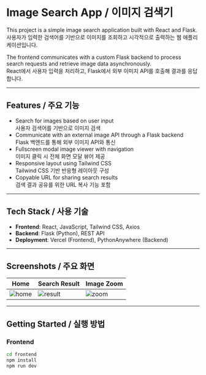 # Image Search App / 이미지 검색기

This project is a simple image search application built with React and Flask.  
사용자가 입력한 검색어를 기반으로 이미지를 조회하고 시각적으로 출력하는 웹 애플리케이션입니다.

The frontend communicates with a custom Flask backend to process search requests and retrieve image data asynchronously.  
React에서 사용자 입력을 처리하고, Flask에서 외부 이미지 API를 호출해 결과를 응답합니다.

---

## Features / 주요 기능

- Search for images based on user input  
  사용자 검색어를 기반으로 이미지 검색
- Communicate with an external image API through a Flask backend  
  Flask 백엔드를 통해 외부 이미지 API와 통신
- Fullscreen modal image viewer with navigation  
  이미지 클릭 시 전체 화면 모달 뷰어 제공
- Responsive layout using Tailwind CSS  
  Tailwind CSS 기반 반응형 레이아웃 구성
- Copyable URL for sharing search results  
  검색 결과 공유를 위한 URL 복사 기능 포함

---

## Tech Stack / 사용 기술

- **Frontend**: React, JavaScript, Tailwind CSS, Axios  
- **Backend**: Flask (Python), REST API  
- **Deployment**: Vercel (Frontend), PythonAnywhere (Backend)

---

## Screenshots / 주요 화면

| Home | Search Result | Image Zoom |
|------|----------------|-------------|
| ![home](./screenshots/home.png) | ![result](./screenshots/result.png) | ![zoom](./screenshots/zoom.png) |

---

## Getting Started / 실행 방법

### Frontend

```bash
cd frontend
npm install
npm run dev

